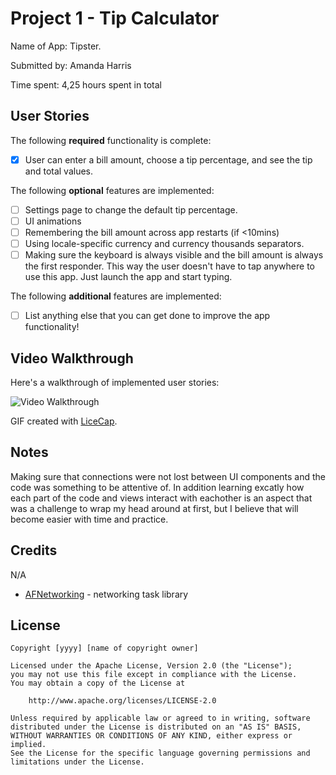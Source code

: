 # Project 1 - Tip Calculator

Name of App: Tipster.

Submitted by: Amanda Harris

Time spent: 4,25 hours spent in total

## User Stories

The following **required** functionality is complete:

* [X] User can enter a bill amount, choose a tip percentage, and see the tip and total values.

The following **optional** features are implemented:

* [ ] Settings page to change the default tip percentage.
* [ ] UI animations
* [ ] Remembering the bill amount across app restarts (if <10mins)
* [ ] Using locale-specific currency and currency thousands separators.
* [ ] Making sure the keyboard is always visible and the bill amount is always the first responder. This way the user doesn't have to tap anywhere to use this app. Just launch the app and start typing.

The following **additional** features are implemented:

- [ ] List anything else that you can get done to improve the app functionality!

## Video Walkthrough

Here's a walkthrough of implemented user stories:

<img src='http://g.recordit.co/11qdqHSTnW.gif' title='Video Walkthrough' width='' alt='Video Walkthrough' />

GIF created with [LiceCap](http://www.cockos.com/licecap/).

## Notes
Making sure that connections were not lost between UI components and the code was something to be attentive of. In addition
learning excatly how each part of the code and views interact with eachother is an aspect that was a challenge to wrap my
head around at first, but I believe that will become easier with time and practice.


## Credits
N/A

- [AFNetworking](https://github.com/AFNetworking/AFNetworking) - networking task library

## License

    Copyright [yyyy] [name of copyright owner]

    Licensed under the Apache License, Version 2.0 (the "License");
    you may not use this file except in compliance with the License.
    You may obtain a copy of the License at

        http://www.apache.org/licenses/LICENSE-2.0

    Unless required by applicable law or agreed to in writing, software
    distributed under the License is distributed on an "AS IS" BASIS,
    WITHOUT WARRANTIES OR CONDITIONS OF ANY KIND, either express or implied.
    See the License for the specific language governing permissions and
    limitations under the License.
